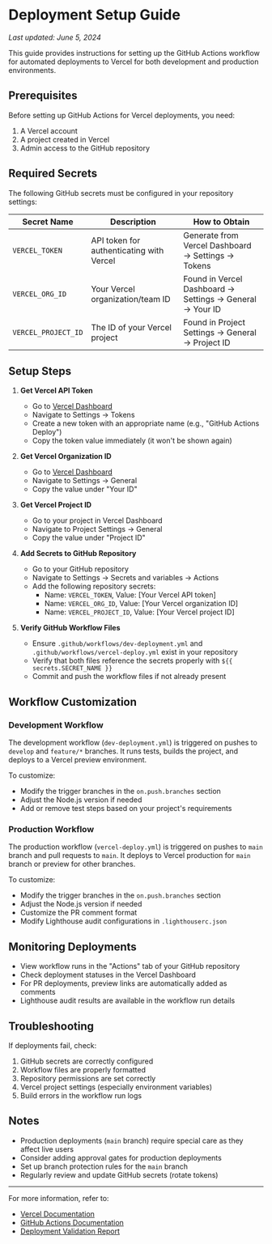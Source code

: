 # Deployment Setup Guide

*Last updated: June 5, 2024*

This guide provides instructions for setting up the GitHub Actions workflow for automated deployments to Vercel for both development and production environments.

## Prerequisites

Before setting up GitHub Actions for Vercel deployments, you need:

1. A Vercel account
2. A project created in Vercel
3. Admin access to the GitHub repository

## Required Secrets

The following GitHub secrets must be configured in your repository settings:

| Secret Name | Description | How to Obtain |
|-------------|-------------|---------------|
| `VERCEL_TOKEN` | API token for authenticating with Vercel | Generate from Vercel Dashboard → Settings → Tokens |
| `VERCEL_ORG_ID` | Your Vercel organization/team ID | Found in Vercel Dashboard → Settings → General → Your ID |
| `VERCEL_PROJECT_ID` | The ID of your Vercel project | Found in Project Settings → General → Project ID |

## Setup Steps

1. **Get Vercel API Token**
   - Go to [Vercel Dashboard](https://vercel.com/dashboard)
   - Navigate to Settings → Tokens
   - Create a new token with an appropriate name (e.g., "GitHub Actions Deploy")
   - Copy the token value immediately (it won't be shown again)

2. **Get Vercel Organization ID**
   - Go to [Vercel Dashboard](https://vercel.com/dashboard)
   - Navigate to Settings → General
   - Copy the value under "Your ID"

3. **Get Vercel Project ID**
   - Go to your project in Vercel Dashboard
   - Navigate to Project Settings → General
   - Copy the value under "Project ID"

4. **Add Secrets to GitHub Repository**
   - Go to your GitHub repository
   - Navigate to Settings → Secrets and variables → Actions
   - Add the following repository secrets:
     - Name: `VERCEL_TOKEN`, Value: [Your Vercel API token]
     - Name: `VERCEL_ORG_ID`, Value: [Your Vercel organization ID]
     - Name: `VERCEL_PROJECT_ID`, Value: [Your Vercel project ID]

5. **Verify GitHub Workflow Files**
   - Ensure `.github/workflows/dev-deployment.yml` and `.github/workflows/vercel-deploy.yml` exist in your repository
   - Verify that both files reference the secrets properly with `${{ secrets.SECRET_NAME }}`
   - Commit and push the workflow files if not already present

## Workflow Customization

### Development Workflow

The development workflow (`dev-deployment.yml`) is triggered on pushes to `develop` and `feature/*` branches. It runs tests, builds the project, and deploys to a Vercel preview environment.

To customize:
- Modify the trigger branches in the `on.push.branches` section
- Adjust the Node.js version if needed
- Add or remove test steps based on your project's requirements

### Production Workflow

The production workflow (`vercel-deploy.yml`) is triggered on pushes to `main` branch and pull requests to `main`. It deploys to Vercel production for `main` branch or preview for other branches.

To customize:
- Modify the trigger branches in the `on.push.branches` section
- Adjust the Node.js version if needed
- Customize the PR comment format
- Modify Lighthouse audit configurations in `.lighthouserc.json`

## Monitoring Deployments

- View workflow runs in the "Actions" tab of your GitHub repository
- Check deployment statuses in the Vercel Dashboard
- For PR deployments, preview links are automatically added as comments
- Lighthouse audit results are available in the workflow run details

## Troubleshooting

If deployments fail, check:
1. GitHub secrets are correctly configured
2. Workflow files are properly formatted
3. Repository permissions are set correctly
4. Vercel project settings (especially environment variables)
5. Build errors in the workflow run logs

## Notes

- Production deployments (`main` branch) require special care as they affect live users
- Consider adding approval gates for production deployments
- Set up branch protection rules for the `main` branch
- Regularly review and update GitHub secrets (rotate tokens)

---

For more information, refer to:
- [Vercel Documentation](https://vercel.com/docs)
- [GitHub Actions Documentation](https://docs.github.com/en/actions)
- [Deployment Validation Report](./deployment-validation.md) 